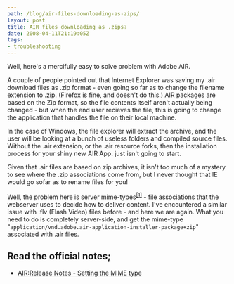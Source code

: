 ```yaml
---
path: /blog/air-files-downloading-as-zips/
layout: post
title: AIR files downloading as .zips?
date: 2008-04-11T21:19:05Z
tags:
- troubleshooting
---
```


Well, here's a mercifully easy to solve problem with Adobe AIR.

A couple of people pointed out that  Internet Explorer was saving my .air download files as .zip format - even going so far as to change the filename extension to .zip.  (Firefox is fine, and doesn't do this.)  AIR packages are based on the Zip format, so the file contents itself aren't actually being changed - but when the end user recieves the file, this is going to change the application that handles the file on their local machine.

In the case of Windows, the file explorer will extract the archive, and the user will be looking at a bunch of useless folders and compiled source files.  Without the .air extension, or the .air resource forks, then the installation process for your shiny new AIR App. just isn't going to start.

Given that .air files are based on zip archives, it isn't too much of a mystery to see where the .zip associations come from, but I never thought that IE would go sofar as to rename files for you!

Well, the problem here is server mime-types<sup><a href="http://en.wikipedia.org/wiki/Internet_media_type">[1]</a></sup> - file associations that the webserver uses to decide how to deliver content.  I've encountered a similar issue with .flv (Flash Video) files before - and here we are again.  What you need to do is completely server-side, and get the mime-type "<code>application/vnd.adobe.air-application-installer-package+zip</code>" associated with .air files.
<h2>Read the official notes;</h2>
<ul>
	<li><a href="http://labs.adobe.com/wiki/index.php/AIR:Release_Notes#Setting_the_MIME_type_on_your_Web_server_for_AIR_applications">AIR:Release Notes - Setting the MIME type</a></li>
</ul>